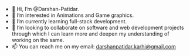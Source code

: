 - 👋 Hi, I’m @Darshan-Patidar.
- 👀 I’m interested in Animations and Game graphics.
- 🌱 I’m currently learning full-stack development.
- 💞️ I’m looking to collaborate on software and web development projects through which I can learn more and deepen my understanding of working on the same.
- 📫 You can reach me on my email: darshanpatidar.karhi@gmail.com
<!---
Darshan-Patidar/Darshan-Patidar is a ✨ special ✨ repository because its `README.md` (this file) appears on your GitHub profile.
You can click the Preview link to take a look at your changes.
--->
